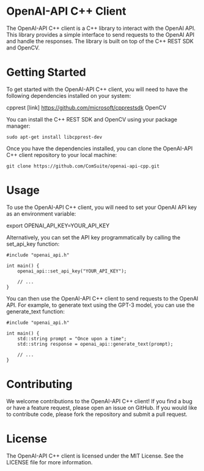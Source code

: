 # OpenAI-API C++ Client

The OpenAI-API C++ client is a C++ library to interact with the OpenAI API. This library provides a simple interface to send requests to the OpenAI API and handle the responses. The library is built on top of the C++ REST SDK and OpenCV.

# Getting Started
To get started with the OpenAI-API C++ client, you will need to have the following dependencies installed on your system:

cpprest [link] https://github.com/microsoft/cpprestsdk
OpenCV

You can install the C++ REST SDK and OpenCV using your package manager:

	sudo apt-get install libcpprest-dev

Once you have the dependencies installed, you can clone the OpenAI-API C++ client repository to your local machine:

	git clone https://github.com/ComSuite/openai-api-cpp.git

# Usage
To use the OpenAI-API C++ client, you will need to set your OpenAI API key as an environment variable:

export OPENAI_API_KEY=YOUR_API_KEY

Alternatively, you can set the API key programmatically by calling the set_api_key function:

	#include "openai_api.h"

	int main() {
		openai_api::set_api_key("YOUR_API_KEY");

		// ...
	}

You can then use the OpenAI-API C++ client to send requests to the OpenAI API. For example, to generate text using the GPT-3 model, you can use the generate_text function:

	#include "openai_api.h"

	int main() {
		std::string prompt = "Once upon a time";
		std::string response = openai_api::generate_text(prompt);

		// ...
	}

# Contributing
We welcome contributions to the OpenAI-API C++ client! If you find a bug or have a feature request, please open an issue on GitHub. If you would like to contribute code, please fork the repository and submit a pull request.

# License
The OpenAI-API C++ client is licensed under the MIT License. See the LICENSE file for more information.